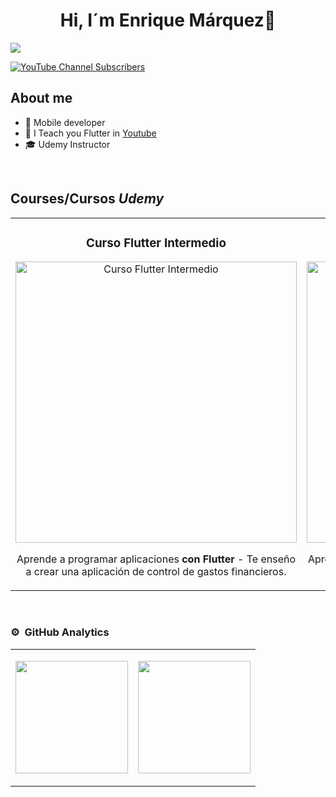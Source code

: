 
<div align="center">
<h1 align="center">Hi, I´m Enrique Márquez👋</h1>
</div>
<img src="https://i.imgur.com/NOHf8HJ.jpg">


[![YouTube Channel Subscribers](https://img.shields.io/youtube/channel/subscribers/UC1PeO2FQ9K1_uP01awNcBtg?style=social)](https://youtube.com/GorinGongo?sub_confirmation=1)

## About me
- 📲 Mobile developer
- 🎥 I Teach you Flutter in [Youtube](https://youtube.com/GorinGongo?sub_confirmation=1)
- 🎓 Udemy Instructor 
<br>

## Courses/Cursos *Udemy*
<table>
<tr>
<td width="50%">
<h3 align="center">Curso Flutter Intermedio</h3>
<div align="center">
<a href="https://www.udemy.com/course/flutter-evoluciona-tus-habilidades/?referralCode=C9C22E06D3C54CBB9CB5" target="_blank"><img src="https://i.imgur.com/DS74SAr.jpg" width="450" alt="Curso Flutter Intermedio"></a>

<p>Aprende a programar aplicaciones <strong>con Flutter</strong> - Te enseño a crear una aplicación de control de gastos financieros.</p>
</div>                                                                                   
</td>

<td width="50%">
<h3 align="center">Curso Flutter desde Cero</h3>
<div align="center">
<a href="https://www.udemy.com/course/aprendamos-con-proyectos/?referralCode=0C2C42A8D02FBAF96D79" target="_blank"><img src="https://i.imgur.com/HJ4Uhn4.jpg" width="450" alt="Curso Flutter Desde Cero"></a>
<p>Aprende a programar aplicaciones <strong>con Flutter</strong> - Te enseño desde Cero hasta consumir APIS en tus proyectos.</p>
</div>
  
</td>  
</table>                                                                                 
</div>
<br>

### ⚙️ &nbsp;GitHub Analytics

<table>
<tr>
<td width="50%">
<p align="center">
<a href="https://github.com/EnriquemQz">
  <img height="180em" src="https://github-readme-stats-eight-theta.vercel.app/api?username=EnriquemQz&show_icons=true&theme=algolia&include_all_commits=true&count_private=true"/>
</a>
</p>
</td>

<td width="50%">
<p align="center">
<a href="https://github.com/EnriquemQz">
  <img height="180em" src="https://github-readme-stats-eight-theta.vercel.app/api/top-langs/?username=EnriquemQz&layout=compact&langs_count=8&theme=algolia"/>
</a>
</p>
</td>
  
</td>  
</table>                                                                                 
</div>


